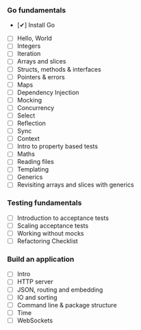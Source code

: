 ### Go fundamentals
- [✔] Install Go
- [ ] Hello, World
- [ ] Integers
- [ ] Iteration
- [ ] Arrays and slices
- [ ] Structs, methods & interfaces
- [ ] Pointers & errors
- [ ] Maps
- [ ] Dependency Injection
- [ ] Mocking
- [ ] Concurrency
- [ ] Select
- [ ] Reflection
- [ ] Sync
- [ ] Context
- [ ] Intro to property based tests
- [ ] Maths
- [ ] Reading files
- [ ] Templating
- [ ] Generics
- [ ] Revisiting arrays and slices with generics

### Testing fundamentals
- [ ] Introduction to acceptance tests
- [ ] Scaling acceptance tests
- [ ] Working without mocks
- [ ] Refactoring Checklist

### Build an application
- [ ] Intro
- [ ] HTTP server
- [ ] JSON, routing and embedding
- [ ] IO and sorting
- [ ] Command line & package structure
- [ ] Time
- [ ] WebSockets